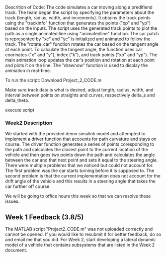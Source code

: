 Descrition of Code:
The code simulates a car moving along a predifiend track. The team began the script by specifying the parameters about the track (length, radius, width, and increments). It obtains the track points using the "trackinfo" function that generates the points ("xp" and "yp") based on the inputs. The script uses the generated track points to plot the path as a single animated line using "animatedline" function. The car patch is represented by "xc" and "yc" is initialized and animated to follow the track. The "rotate_car" function rotates the car based on the tangent angle at each point. To calculate the tangent angle, the function uses car coorinates ("x" and "y"), index ("k"), and track points ("xp" and "yp"). The main animation loop updates the car's position and rotation at each point and plots it on the line. The "drawnow" function is used to display the animation in real-time. 

To run the script:
Download Project_2_CODE.m

Make sure track data is what is desired, adjust length, radius, width, and interval between points on straights and curves, respectively delta_s and delta_theta.

execute script

### Week2 Description 
We started with the provided demo simulink model and attempted to implement a driver function that accounts for path curvature and stays on course. The driver function generates a series of points coresponding to the path and calculates the closest point to the current location of the vehicle and then goes two points down the path and calculates the angle between the car and that next point and sets it equal to the steering angle. There were multiple problems that we noticed but could not account for. The first problem was the car starts turning before it is supposed to. The second problem is that the current implementation does not account for the drift angle of the vehicle and this results in a steering angle that takes the car further off course. 

We will be going to office hours this week so that we can resolve these issues.

## Week 1 Feedback (3.8/5)
The MATLAB script "Project2_CODE.m" was not uploaded correctly and cannot be opened. If you would like to resubmit it for better feedback, do so and email me that you did. For Week 2, start developing a lateral dynamic model of a vehicle that contains subsystems that are listed in the Week 2 document.
